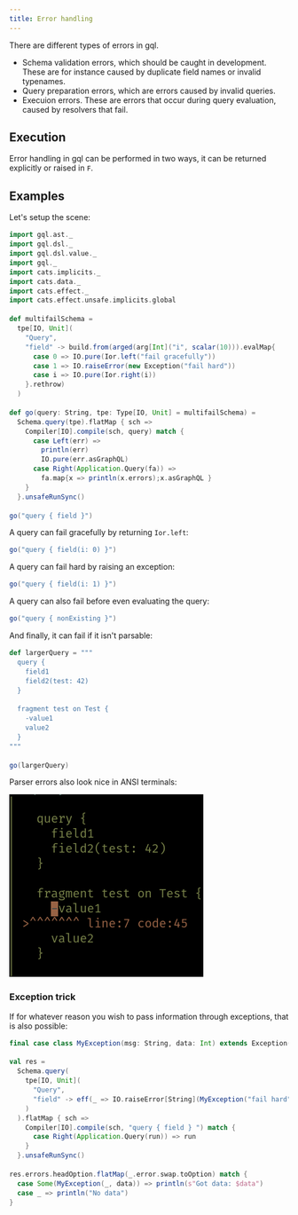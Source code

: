 ```yaml
---
title: Error handling
---
```

There are different types of errors in gql.

* Schema validation errors, which should be caught in development.
These are for instance caused by duplicate field names or invalid typenames.
* Query preparation errors, which are errors caused by invalid queries.
* Execuion errors. These are errors that occur during query evaluation, caused by resolvers that fail.

## Execution
Error handling in gql can be performed in two ways, it can be returned explicitly or raised in `F`.

## Examples
Let's setup the scene:
```scala mdoc
import gql.ast._
import gql.dsl._
import gql.dsl.value._
import gql._
import cats.implicits._
import cats.data._
import cats.effect._
import cats.effect.unsafe.implicits.global
  
def multifailSchema = 
  tpe[IO, Unit](
    "Query", 
    "field" -> build.from(arged(arg[Int]("i", scalar(10))).evalMap{ 
      case 0 => IO.pure(Ior.left("fail gracefully"))
      case 1 => IO.raiseError(new Exception("fail hard"))
      case i => IO.pure(Ior.right(i))
    }.rethrow)
  )

def go(query: String, tpe: Type[IO, Unit] = multifailSchema) = 
  Schema.query(tpe).flatMap { sch =>
    Compiler[IO].compile(sch, query) match {
      case Left(err) => 
        println(err)
        IO.pure(err.asGraphQL)
      case Right(Application.Query(fa)) => 
        fa.map{x => println(x.errors);x.asGraphQL }
    }
  }.unsafeRunSync()
  
go("query { field }")
```

A query can fail gracefully by returning `Ior.left`:
```scala mdoc
go("query { field(i: 0) }")
```

A query can fail hard by raising an exception:
```scala mdoc
go("query { field(i: 1) }")
```

A query can also fail before even evaluating the query:
```scala mdoc
go("query { nonExisting }")
```

And finally, it can fail if it isn't parsable:
```scala mdoc
def largerQuery = """
  query {
    field1
    field2(test: 42)
  }
  
  fragment test on Test {
    -value1
    value2 
  }
"""

go(largerQuery)
```
Parser errors also look nice in ANSI terminals:

![Terminal output](./error_image.png)

### Exception trick
If for whatever reason you wish to pass information through exceptions, that is also possible:
```scala mdoc
final case class MyException(msg: String, data: Int) extends Exception(msg)

val res = 
  Schema.query(
    tpe[IO, Unit](
      "Query",
      "field" -> eff(_ => IO.raiseError[String](MyException("fail hard", 42)))
    )
  ).flatMap { sch =>
    Compiler[IO].compile(sch, "query { field } ") match {
      case Right(Application.Query(run)) => run
    }
  }.unsafeRunSync()
  
res.errors.headOption.flatMap(_.error.swap.toOption) match {
  case Some(MyException(_, data)) => println(s"Got data: $data")
  case _ => println("No data")
}
```
